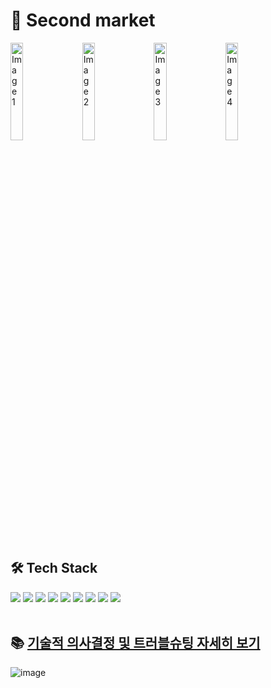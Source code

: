 # 🎉 Second market
<div>
  <img src="https://github.com/Changsoon-Yun/second-market/assets/92949174/50f437c3-14b2-4ce6-ac65-fa0b0172c493" alt="Image 1" width="20%" style="display:inline-block; margin-right:10px;">
  <img src="https://github.com/Changsoon-Yun/second-market/assets/92949174/02bf7b24-3ead-4052-bb51-d63525934b97" alt="Image 2" width="20%" style="display:inline-block; margin-right:10px;">
  <img src="https://github.com/Changsoon-Yun/second-market/assets/92949174/0728b8bf-a984-4373-adf7-a55bed0bc9d5" alt="Image 3" width="20%" style="display:inline-block; margin-right:10px;">
  <img src="https://github.com/Changsoon-Yun/second-market/assets/92949174/299b79bd-41f1-42d5-97ba-50ea1f19f92e" alt="Image 4" width="20%" style="display:inline-block;">
</div>

<br />

## 🛠 Tech Stack
<div align=left> 
  <img src="https://img.shields.io/badge/react-61DAFB?style=for-the-badge&logo=react&logoColor=black"> 
  <img src="https://img.shields.io/badge/typescript-3178C6?style=for-the-badge&logo=typescript&logoColor=black"> 
  <img src="https://img.shields.io/badge/cypress-69D3A7?style=for-the-badge&logo=cypress&logoColor=black"> 
  <img src="https://img.shields.io/badge/firebase-FFCA28?style=for-the-badge&logo=firebase&logoColor=white">
  <img src="https://img.shields.io/badge/tailwind-06B6D4?style=for-the-badge&logo=tailwind&logoColor=white">
  <img src="https://img.shields.io/badge/amazonaws-232F3E?style=for-the-badge&logo=amazonaws&logoColor=white"> 
  <img src="https://img.shields.io/badge/amazons3-569A31?style=for-the-badge&logo=amazons3&logoColor=white"> 
  <img src="https://img.shields.io/badge/github-181717?style=for-the-badge&logo=github&logoColor=white">
  <img src="https://img.shields.io/badge/git-F05032?style=for-the-badge&logo=git&logoColor=white">
</div>

<br />

##  **📚 [기술적 의사결정 및 트러블슈팅 자세히 보기](https://changsoonyun.notion.site/518829e937a0479fbc9ae56571e26658?pvs=4)**
![image](https://github.com/Changsoon-Yun/second-market/assets/92949174/d22c2834-2c5f-42dd-b73d-5ce5a43661d0)
